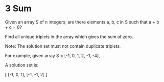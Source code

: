 # 3 Sum

Given an array S of n integers, are there elements a, b, c in S such that a + b + c = 0? 

Find all unique triplets in the array which gives the sum of zero.

Note: The solution set must not contain duplicate triplets.


For example, given array S = [-1, 0, 1, 2, -1, -4],

A solution set is:

[
  [-1, 0, 1],
  [-1, -1, 2]
]
